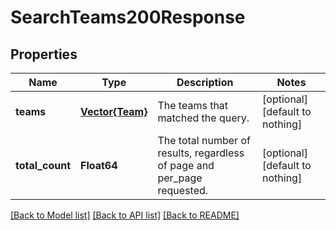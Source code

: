 # SearchTeams200Response


## Properties
Name | Type | Description | Notes
------------ | ------------- | ------------- | -------------
**teams** | [**Vector{Team}**](Team.md) | The teams that matched the query. | [optional] [default to nothing]
**total_count** | **Float64** | The total number of results, regardless of page and per_page requested. | [optional] [default to nothing]


[[Back to Model list]](../README.md#models) [[Back to API list]](../README.md#api-endpoints) [[Back to README]](../README.md)


